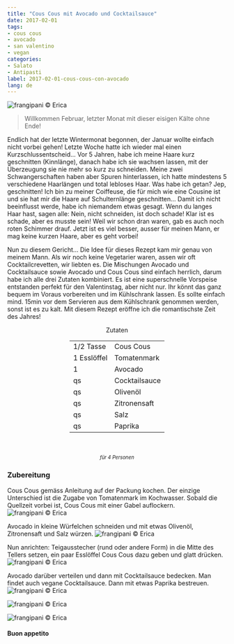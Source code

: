 ```yaml
---
title: "Cous Cous mit Avocado und Cocktailsauce"
date: 2017-02-01
tags:
- cous cous
- avocado
- san valentino
- vegan
categories:
- Salato
- Antipasti
label: 2017-02-01-cous-cous-con-avocado
lang: de
---
```

![](../2017-02-01-cous-cous-con-avocado-e-salsa-rosa/header.jpg "frangipani © Erica")

> Willkommen Februar, letzter Monat mit dieser eisigen Kälte ohne Ende!

Endlich hat der letzte Wintermonat begonnen, der Januar wollte einfach nicht vorbei gehen! Letzte Woche hatte ich wieder mal einen Kurzschlussentscheid... Vor 5 Jahren, habe ich meine Haare kurz geschnitten (Kinnlänge), danach habe ich sie wachsen lassen, mit der Überzeugung sie nie mehr so kurz zu schneiden. Meine zwei Schwangerschaften haben aber Spuren hinterlassen, ich hatte mindestens 5 verschiedene Haarlängen und total lebloses Haar. Was habe ich getan? Jep, geschnitten! Ich bin zu meiner Coiffeuse, die für mich wie eine Cousine ist und sie hat mir die Haare auf Schulternlänge geschnitten... Damit ich nicht beeinflusst werde, habe ich niemandem etwas gesagt. Wenn du langes Haar hast, sagen alle: Nein, nicht schneiden, ist doch schade! Klar ist es schade, aber es musste sein! Weil wir schon dran waren, gab es auch noch roten Schimmer drauf. Jetzt ist es viel besser, ausser für meinen Mann, er mag keine kurzen Haare, aber es geht vorbei!

Nun zu diesem Gericht... Die Idee für dieses Rezept kam mir genau von meinem Mann. Als wir noch keine Vegetarier waren, assen wir oft Cocktailcrevetten, wir liebten es. Die Mischungen Avocado und Cocktailsauce sowie Avocado und Cous Cous sind einfach herrlich, darum habe ich alle drei Zutaten kombiniert. Es ist eine superschnelle Vorspeise entstanden perfekt für den Valentinstag, aber nicht nur. Ihr könnt das ganz bequem im Voraus vorbereiten und im Kühlschrank lassen. Es sollte einfach mind. 15min vor dem Servieren aus dem Kühlschrank genommen werden, sonst ist es zu kalt. Mit diesem Rezept eröffne ich die romantischste Zeit des Jahres!

<div id="wrapper" style="text-align: center">
  <div id="yourdiv" style="display: inline-block;">
    <div class="ingredients">
      <div class="ingredients-title">Zutaten</div>
      <table>
        <tbody>
          <tr>
            <td>1/2 Tasse</td>
            <td>Cous Cous</td>
          </tr>      
          <tr>
            <td>1 Esslöffel</td>
            <td>Tomatenmark</td>
          </tr>      
          <tr>
            <td>1</td>
            <td>Avocado</td>
          </tr>
          <tr>
            <td>qs</td>
            <td>Cocktailsauce</td>
          </tr>
          <tr>
            <td>qs</td>
            <td>Olivenöl</td>
          </tr>
          <tr>
            <td>qs</td>
            <td>Zitronensaft</td>
          </tr>
          <tr>
            <td>qs</td>
            <td>Salz</td>
          </tr>
          <tr>
            <td>qs</td>
            <td>Paprika</td>
          </tr>
        </tbody>
      </table>
      <br></br>
      <i class="pull-right" style="font-size: 80%;">für 4 Personen</i>
    </div>
  </div>
</div>


<h3>
  <font color="grey">
    <i class="fa-solid fa-gears"></i>
  </font> Zubereitung
</h3>

Cous Cous gemäss Anleitung auf der Packung kochen. Der einzige Unterschied ist die Zugabe von Tomatenmark im Kochwasser. Sobald die Quellzeit vorbei ist, Cous Cous mit einer Gabel auflockern.
![](../2017-02-01-cous-cous-con-avocado-e-salsa-rosa/couscous.jpg "frangipani © Erica")

Avocado in kleine Würfelchen schneiden und mit etwas Olivenöl, Zitronensaft und Salz würzen.
![](../2017-02-01-cous-cous-con-avocado-e-salsa-rosa/avocado.jpg "frangipani © Erica")

Nun anrichten: Teigausstecher (rund oder andere Form) in die Mitte des Tellers setzen, ein paar Esslöffel Cous Cous dazu geben und glatt drücken. 
![](../2017-02-01-cous-cous-con-avocado-e-salsa-rosa/piatto.jpg "frangipani © Erica")

Avocado darüber verteilen und dann mit Cocktailsauce bedecken. Man findet auch vegane Cocktailsauce. Dann mit etwas Paprika bestreuen.
![](../2017-02-01-cous-cous-con-avocado-e-salsa-rosa/risultato1.jpg "frangipani © Erica")

![](../2017-02-01-cous-cous-con-avocado-e-salsa-rosa/risultato2.jpg "frangipani © Erica")

![](../2017-02-01-cous-cous-con-avocado-e-salsa-rosa/risultato3.jpg "frangipani © Erica")

<h4>Buon appetito
  <font color="red">
    <i class="fa-regular fa-face-smile"></i>
  </font>
</h4>
